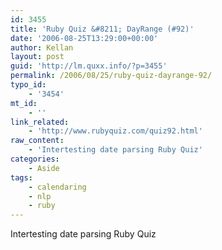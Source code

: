 ```yaml
---
id: 3455
title: 'Ruby Quiz &#8211; DayRange (#92)'
date: '2006-08-25T13:29:00+00:00'
author: Kellan
layout: post
guid: 'http://lm.quxx.info/?p=3455'
permalink: /2006/08/25/ruby-quiz-dayrange-92/
typo_id:
    - '3454'
mt_id:
    - ''
link_related:
    - 'http://www.rubyquiz.com/quiz92.html'
raw_content:
    - 'Intertesting date parsing Ruby Quiz'
categories:
    - Aside
tags:
    - calendaring
    - nlp
    - ruby
---
```


Intertesting date parsing Ruby Quiz